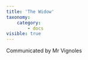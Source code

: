 ```yaml
---
title: 'The Widow'
taxonomy:
    category:
        - docs
visible: true
---
```


<div class="author">Communicated by Mr Vignoles</div>